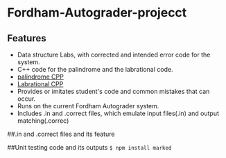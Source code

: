 # Fordham-Autograder-projecct

## Features

- Data structure Labs, with corrected and intended error code for the system.
- C++ code for the palindrome and the labrational code.
- [palindrome CPP](https://github.com/winsor-tse/Fordham-Autograder-projecct/blob/main/palindrone/Palindrome.cpp)
- [Labrational CPP](https://github.com/winsor-tse/Fordham-Autograder-projecct/blob/main/rationallab/Labrational_2.cpp)
- Provides or imitates student's code and common mistakes that can occur.
- Runs on the current Fordham Autograder system.
- Includes .in and .correct files, which emulate input files(.in) and output matching(.correc)

##.in and .correct files and its feature

##Unit testing code and its outputs
`$ npm install marked`

